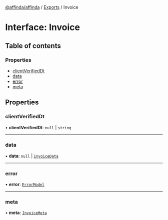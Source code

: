 [@affinda/affinda](../README.md) / [Exports](../modules.md) / Invoice

# Interface: Invoice

## Table of contents

### Properties

- [clientVerifiedDt](Invoice.md#clientverifieddt)
- [data](Invoice.md#data)
- [error](Invoice.md#error)
- [meta](Invoice.md#meta)

## Properties

### clientVerifiedDt

• **clientVerifiedDt**: ``null`` \| `string`

___

### data

• **data**: ``null`` \| [`InvoiceData`](InvoiceData.md)

___

### error

• **error**: [`ErrorModel`](ErrorModel.md)

___

### meta

• **meta**: [`InvoiceMeta`](../modules.md#invoicemeta)
